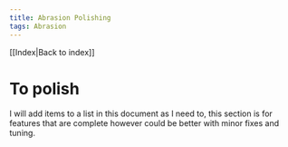 ```yaml
---
title: Abrasion Polishing
tags: Abrasion
---
```

[[Index|Back to index]]
# To polish
I will add items to a list in this document as I need to, this section is for features that are complete however could be better with minor fixes and tuning.
